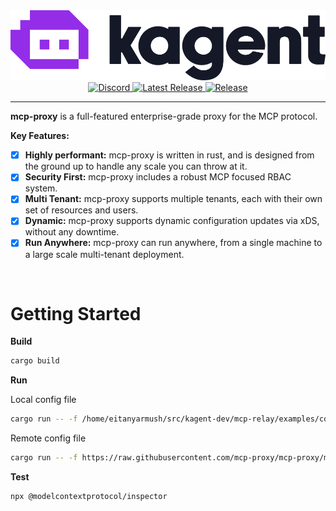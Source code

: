 <div align="center">
  <picture>
    <source media="(prefers-color-scheme: dark)" srcset="https://raw.githubusercontent.com/mcp-proxy/mcp-proxy/refs/heads/main/img/mcp-text-light.svg" alt="mcp-proxy" width="400">
    <source media="(prefers-color-scheme: light)" srcset="https://raw.githubusercontent.com/mcp-proxy/mcp-proxy/refs/heads/main/img/mcp-text-dark.svg" alt="mcp-proxy" width="400">
    <img alt="kagent" src="https://raw.githubusercontent.com/kagent-dev/kagent/main/img/icon-light.svg">
  </picture>
  <div>
     <a href="https://discord.gg/BdJpzaPjHv">
      <img src="https://img.shields.io/discord/1346225185166065826?style=flat&label=Join%20Discord&color=6D28D9" alt="Discord">
    </a>
    <a href="https://github.com/mcp-proxy/mcp-proxy/releases">
      <img src="https://img.shields.io/github/v/release/mcp-proxy/mcp-proxy?style=flat&label=Latest%20Release&color=6D28D9" alt="Latest Release">
    </a>
    <a href="https://github.com/mcp-proxy/mcp-proxy/actions/workflows/release.yml">
      <img src="https://github.com/mcp-proxy/mcp-proxy/actions/workflows/release.yml/badge.svg" alt="Release">
    </a>
  </div>
</div>

---

**mcp-proxy** is a full-featured enterprise-grade proxy for the MCP protocol.

**Key Features:**

- [x] **Highly performant:** mcp-proxy is written in rust, and is designed from the ground up to handle any scale you can throw at it.
- [x] **Security First:** mcp-proxy includes a robust MCP focused RBAC system.
- [x] **Multi Tenant:** mcp-proxy supports multiple tenants, each with their own set of resources and users.
- [x] **Dynamic:** mcp-proxy supports dynamic configuration updates via xDS, without any downtime.
- [x] **Run Anywhere:** mcp-proxy can run anywhere, from a single machine to a large scale multi-tenant deployment.

<br>


# Getting Started 
**Build**

```bash
cargo build
```

**Run**

Local config file
```bash
cargo run -- -f /home/eitanyarmush/src/kagent-dev/mcp-relay/examples/config/static.json
```

Remote config file
```bash
cargo run -- -f https://raw.githubusercontent.com/mcp-proxy/mcp-proxy/main/examples/config/static.json
```

**Test**

```bash
npx @modelcontextprotocol/inspector
```
